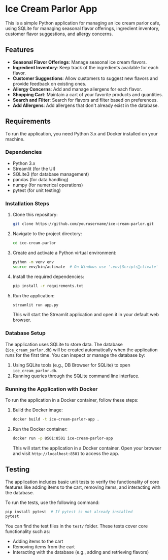 # Ice Cream Parlor App

This is a simple Python application for managing an ice cream parlor cafe, using SQLite for managing seasonal flavor offerings, ingredient inventory, customer flavor suggestions, and allergy concerns.

## Features

- **Seasonal Flavor Offerings**: Manage seasonal ice cream flavors.
- **Ingredient Inventory**: Keep track of the ingredients available for each flavor.
- **Customer Suggestions**: Allow customers to suggest new flavors and provide feedback on existing ones.
- **Allergy Concerns**: Add and manage allergens for each flavor.
- **Shopping Cart**: Maintain a cart of your favorite products and quantities.
- **Search and Filter**: Search for flavors and filter based on preferences.
- **Add Allergens**: Add allergens that don't already exist in the database.

## Requirements

To run the application, you need Python 3.x and Docker installed on your machine.

### Dependencies

- Python 3.x
- Streamlit (for the UI)
- SQLite3 (for database management)
- pandas (for data handling)
- numpy (for numerical operations)
- pytest (for unit testing)

### Installation Steps

1. Clone this repository:

    ```bash
    git clone https://github.com/yourusername/ice-cream-parlor.git
    ```

2. Navigate to the project directory:

    ```bash
    cd ice-cream-parlor
    ```

3. Create and activate a Python virtual environment:

    ```bash
    python -m venv env
    source env/bin/activate  # On Windows use '.env\Scriptsctivate'
    ```

4. Install the required dependencies:

    ```bash
    pip install -r requirements.txt
    ```

5. Run the application:

    ```bash
    streamlit run app.py
    ```

   This will start the Streamlit application and open it in your default web browser.

### Database Setup

The application uses SQLite to store data. The database (`ice_cream_parlor.db`) will be created automatically when the application runs for the first time. You can inspect or manage the database by:

1. Using SQLite tools (e.g., DB Browser for SQLite) to open `ice_cream_parlor.db`.
2. Running queries through the SQLite command line interface.

### Running the Application with Docker

To run the application in a Docker container, follow these steps:

1. Build the Docker image:

    ```bash
    docker build -t ice-cream-parlor-app .
    ```

2. Run the Docker container:

    ```bash
    docker run -p 8501:8501 ice-cream-parlor-app
    ```

   This will start the application in a Docker container. Open your browser and visit `http://localhost:8501` to access the app.

## Testing

The application includes basic unit tests to verify the functionality of core features like adding items to the cart, removing items, and interacting with the database.

To run the tests, use the following command:

```bash
pip install pytest  # If pytest is not already installed
pytest
```

You can find the test files in the `test/` folder. These tests cover core functionality such as:
- Adding items to the cart
- Removing items from the cart
- Interacting with the database (e.g., adding and retrieving flavors)

